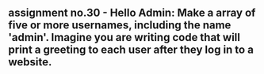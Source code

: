 ## assignment no.30 - Hello Admin: Make a array of five or more usernames, including the name 'admin'. Imagine you are writing code that will print a greeting to each user after they log in to a website. 
